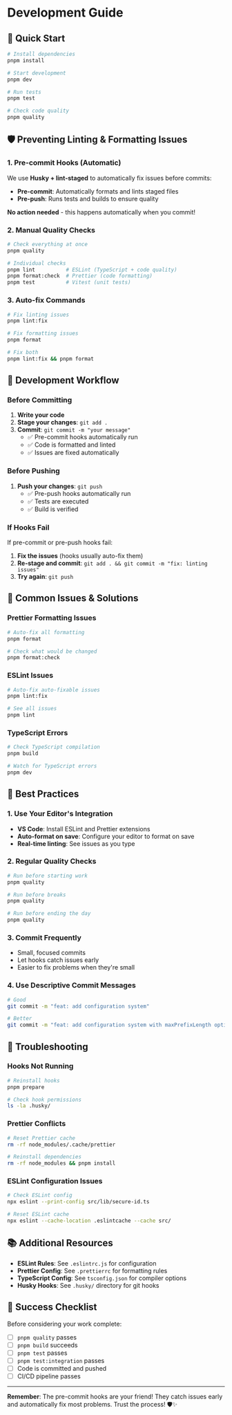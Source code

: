# Development Guide

## 🚀 Quick Start

```bash
# Install dependencies
pnpm install

# Start development
pnpm dev

# Run tests
pnpm test

# Check code quality
pnpm quality
```

## 🛡️ Preventing Linting & Formatting Issues

### **1. Pre-commit Hooks (Automatic)**

We use **Husky + lint-staged** to automatically fix issues before commits:

- **Pre-commit**: Automatically formats and lints staged files
- **Pre-push**: Runs tests and builds to ensure quality

**No action needed** - this happens automatically when you commit!

### **2. Manual Quality Checks**

```bash
# Check everything at once
pnpm quality

# Individual checks
pnpm lint          # ESLint (TypeScript + code quality)
pnpm format:check  # Prettier (code formatting)
pnpm test          # Vitest (unit tests)
```

### **3. Auto-fix Commands**

```bash
# Fix linting issues
pnpm lint:fix

# Fix formatting issues
pnpm format

# Fix both
pnpm lint:fix && pnpm format
```

## 📝 Development Workflow

### **Before Committing**

1. **Write your code**
2. **Stage your changes**: `git add .`
3. **Commit**: `git commit -m "your message"`
   - ✅ Pre-commit hooks automatically run
   - ✅ Code is formatted and linted
   - ✅ Issues are fixed automatically

### **Before Pushing**

1. **Push your changes**: `git push`
   - ✅ Pre-push hooks automatically run
   - ✅ Tests are executed
   - ✅ Build is verified

### **If Hooks Fail**

If pre-commit or pre-push hooks fail:

1. **Fix the issues** (hooks usually auto-fix them)
2. **Re-stage and commit**: `git add . && git commit -m "fix: linting issues"`
3. **Try again**: `git push`

## 🔧 Common Issues & Solutions

### **Prettier Formatting Issues**

```bash
# Auto-fix all formatting
pnpm format

# Check what would be changed
pnpm format:check
```

### **ESLint Issues**

```bash
# Auto-fix auto-fixable issues
pnpm lint:fix

# See all issues
pnpm lint
```

### **TypeScript Errors**

```bash
# Check TypeScript compilation
pnpm build

# Watch for TypeScript errors
pnpm dev
```

## 🎯 Best Practices

### **1. Use Your Editor's Integration**

- **VS Code**: Install ESLint and Prettier extensions
- **Auto-format on save**: Configure your editor to format on save
- **Real-time linting**: See issues as you type

### **2. Regular Quality Checks**

```bash
# Run before starting work
pnpm quality

# Run before breaks
pnpm quality

# Run before ending the day
pnpm quality
```

### **3. Commit Frequently**

- Small, focused commits
- Let hooks catch issues early
- Easier to fix problems when they're small

### **4. Use Descriptive Commit Messages**

```bash
# Good
git commit -m "feat: add configuration system"

# Better
git commit -m "feat: add configuration system with maxPrefixLength option"
```

## 🚨 Troubleshooting

### **Hooks Not Running**

```bash
# Reinstall hooks
pnpm prepare

# Check hook permissions
ls -la .husky/
```

### **Prettier Conflicts**

```bash
# Reset Prettier cache
rm -rf node_modules/.cache/prettier

# Reinstall dependencies
rm -rf node_modules && pnpm install
```

### **ESLint Configuration Issues**

```bash
# Check ESLint config
npx eslint --print-config src/lib/secure-id.ts

# Reset ESLint cache
npx eslint --cache-location .eslintcache --cache src/
```

## 📚 Additional Resources

- **ESLint Rules**: See `.eslintrc.js` for configuration
- **Prettier Config**: See `.prettierrc` for formatting rules
- **TypeScript Config**: See `tsconfig.json` for compiler options
- **Husky Hooks**: See `.husky/` directory for git hooks

## 🎉 Success Checklist

Before considering your work complete:

- [ ] `pnpm quality` passes
- [ ] `pnpm build` succeeds
- [ ] `pnpm test` passes
- [ ] `pnpm test:integration` passes
- [ ] Code is committed and pushed
- [ ] CI/CD pipeline passes

---

**Remember**: The pre-commit hooks are your friend! They catch issues early and automatically fix most problems. Trust the process! 🛡️✨
